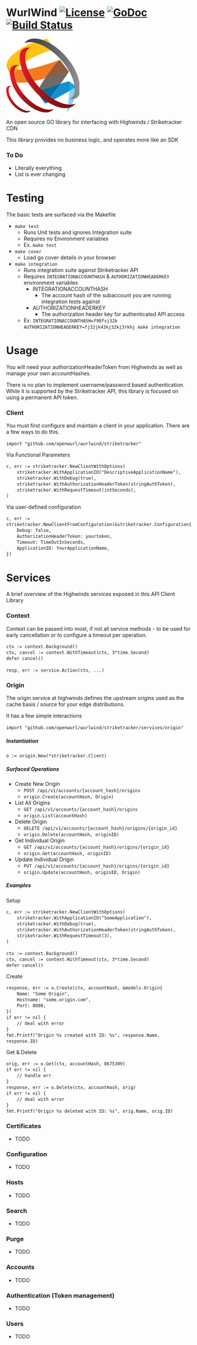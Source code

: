 # WurlWind [![License](https://img.shields.io/:license-apache-blue.svg)](https://opensource.org/licenses/Apache-2.0) [![GoDoc](https://godoc.org/github.com/openwurl/wurlwind/striketracker?status.svg)](https://godoc.org/github.com/openwurl/wurlwind/striketracker) [![Build Status](https://travis-ci.org/openwurl/wurlwind.svg?branch=master)](https://travis-ci.org/openwurl/wurlwind)

![wurlwind](static/wurlwind.png)

An open source GO library for interfacing with Highwinds / Striketracker CDN

This library provides no business logic, and operates more like an SDK

### To Do
* Literally everything
* List is ever changing

# Testing
The basic tests are surfaced via the Makefile

* `make test`
  * Runs Unit tests and ignores Integration suite
  * Requires no Environment variables
  * Ex. `make test`
* `make cover`
  * Load go cover details in your browser
* `make integration`
  * Runs integration suite against Striketracker API
  * Requires `INTEGRATIONACCOUNTHASH` & `AUTHORIZATIONHEADERKEY` environment variables
    * INTEGRATIONACCOUNTHASH
      * The account hash of the subaccount you are running integration tests against
    * AUTHORIZATIONHEADERKEY
      * The authorization header key for authenticated API access
  * Ex. `INTEGRATIONACCOUNTHASH=f98fsj32k AUTHORIZATIONHEADERKEY=fj32jk43kj32kj3rkhj make integration`

# Usage
You will need your authorizationHeaderToken from Highwinds as well as manage your own accountHashes.

There is no plan to implement username/password based authentication. While it is supported by the Striketracker API, this library is focused on using a permanent API token.

### Client
You must first configure and maintain a client in your application. There are a few ways to do this.

`import "github.com/openwurl/wurlwind/striketracker"`

Via Functional Parameters
```
c, err := striketracker.NewClientWithOptions(
    striketracker.WithApplicationID("DescriptiveApplicationName"),
    striketracker.WithDebug(true),
    striketracker.WithAuthorizationHeaderToken(stringAuthToken),
    striketracker.WithRequestTimeout(intSeconds),
)
```

Via user-defined configuration
```
c, err := striketracker.NewClientFromConfiguration(&striketracker.Configuration{
	Debug: false,
	AuthorizationHeaderToken: yourtoken,
	Timeout: TimeOutInSeconds,
	ApplicationID: YourApplicationName,
})
```

# Services
A brief overview of the Highwinds services exposed in this API Client Library

### Context
Context can be passed into most, if not all service methods - to be used for early cancellation or to configure a timeout per operation.

```
ctx := context.Background()
ctx, cancel := context.WithTimeout(ctx, 3*time.Second)
defer cancel()

resp, err := service.Action(ctx, ...)
```

### Origin
The origin service at highwinds defines the upstream origins used as the cache basis / source for your edge distributions.

It has a few simple interactions

`import "github.com/openwurl/wurlwind/striketracker/services/origin"`

##### Instantiation
```
o := origin.New(*striketracker.Client)
```

##### Surfaced Operations
* Create New Origin
  * `POST /api/v1/accounts/{account_hash}/origins`
  * `origin.Create(accountHash, Origin)`
* List All Origins
  * `GET /api/v1/accounts/{account_hash}/origins`
  * `origin.List(accountHash)`
* Delete Origin
  * `DELETE /api/v1/accounts/{account_hash}/origins/{origin_id}`
  * `origin.Delete(accountHash, originID)`
* Get Individual Origin
  * `GET /api/v1/accounts/{account_hash}/origins/{origin_id}`
  * `origin.Get(accountHash, originID)`
* Update Individual Origin
  * `PUT /api/v1/accounts/{account_hash}/origins/{origin_id}`
  * `origin.Update(accountHash, originID, Origin)`

##### Examples
Setup
```
c, err := striketracker.NewClientWithOptions(
    striketracker.WithApplicationID("SomeApplication"),
    striketracker.WithDebug(true),
    striketracker.WithAuthorizationHeaderToken(stringAuthToken),
    striketracker.WithRequestTimeout(3),
)

ctx := context.Background()
ctx, cancel := context.WithTimeout(ctx, 3*time.Second)
defer cancel()
```

Create
```
response, err := o.Create(ctx, accountHash, &models.Origin{
    Name: "Some Origin",
    Hostname: "some.origin.com",
    Port: 8080,
})
if err != nil {
    // deal with error
}
fmt.Printf("Origin %s created with ID: %s", response.Name, response.ID)
```

Get & Delete
```
orig, err := o.Get(ctx, accountHash, 8675309)
if err != nil {
    // handle err
}
response, err := o.Delete(ctx, accountHash, orig)
if err != nil {
    // deal with error
}
fmt.Printf("Origin %s deleted with ID: %s", orig.Name, orig.ID)
```

### Certificates
* TODO

### Configuration
* TODO

### Hosts
* TODO

### Search
* TODO

### Purge
* TODO

### Accounts
* TODO

### Authentication (Token management)
* TODO

### Users
* TODO